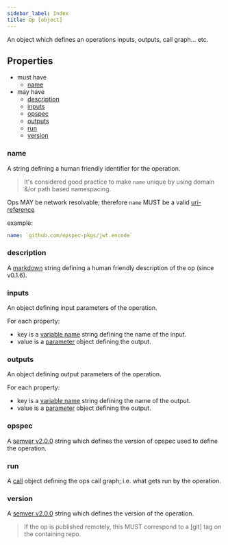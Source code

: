 ```yaml
---
sidebar_label: Index
title: Op [object]
---
```

An object which defines an operations inputs, outputs, call graph... etc.

## Properties
- must have
    - [name](#name)
- may have
    - [description](#description)
    - [inputs](#inputs)
    - [opspec](#opspec)
    - [outputs](#outputs)
    - [run](#call)
    - [version](#version)

### name
A string defining a human friendly identifier for the operation.

> It's considered good practice to make `name` unique by using domain
> &/or path based namespacing.

Ops MAY be network resolvable; therefore `name` MUST be a valid
[uri-reference](https://tools.ietf.org/html/rfc3986#section-4.1)

example:
```yaml
name: `github.com/opspec-pkgs/jwt.encode`
```

### description
A [markdown](markdown) string defining a human friendly description of the op (since v0.1.6).

### inputs
An object defining input parameters of the operation.

For each property:
- key is a [variable name](variable-name) string defining the name of the input.
- value is a [parameter](parameter/index) object defining the output. 

### outputs
An object defining output parameters of the operation.

For each property:
- key is a [variable name](variable-name) string defining the name of the output.
- value is a [parameter](parameter/index) object defining the output.

### opspec
A [semver v2.0.0](https://semver.org/spec/v2.0.0.html) string which defines the version of opspec used to define the operation.

### run
A [call](call/index) object defining the ops call graph; i.e. what gets run by the operation. 

### version
A [semver v2.0.0](https://semver.org/spec/v2.0.0.html) string which defines the version of the operation. 

> If the op is published remotely, this MUST correspond to a [git] tag on the containing repo.